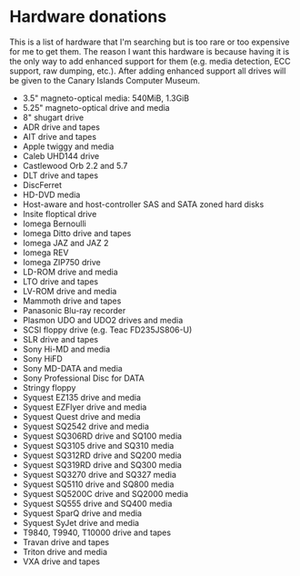 Hardware donations
==================

This is a list of hardware that I'm searching but is too rare or too expensive for me to get them.
The reason I want this hardware is because having it is the only way to add enhanced support for them (e.g. media detection, ECC support, raw dumping, etc.).
After adding enhanced support all drives will be given to the Canary Islands Computer Museum.

- 3.5" magneto-optical media: 540MiB, 1.3GiB
- 5.25" magneto-optical drive and media
- 8" shugart drive
- ADR drive and tapes
- AIT drive and tapes
- Apple twiggy and media
- Caleb UHD144 drive
- Castlewood Orb 2.2 and 5.7
- DLT drive and tapes
- DiscFerret
- HD-DVD media
- Host-aware and host-controller SAS and SATA zoned hard disks
- Insite floptical drive
- Iomega Bernoulli
- Iomega Ditto drive and tapes
- Iomega JAZ and JAZ 2
- Iomega REV
- Iomega ZIP750 drive
- LD-ROM drive and media
- LTO drive and tapes
- LV-ROM drive and media
- Mammoth drive and tapes
- Panasonic Blu-ray recorder
- Plasmon UDO and UDO2 drives and media
- SCSI floppy drive (e.g. Teac FD235JS806-U)
- SLR drive and tapes
- Sony Hi-MD and media
- Sony HiFD
- Sony MD-DATA and media
- Sony Professional Disc for DATA
- Stringy floppy
- Syquest EZ135 drive and media
- Syquest EZFlyer drive and media
- Syquest Quest drive and media
- Syquest SQ2542 drive and media
- Syquest SQ306RD drive and SQ100 media
- Syquest SQ3105 drive and SQ310 media
- Syquest SQ312RD drive and SQ200 media
- Syquest SQ319RD drive and SQ300 media
- Syquest SQ3270 drive and SQ327 media
- Syquest SQ5110 drive and SQ800 media
- Syquest SQ5200C drive and SQ2000 media
- Syquest SQ555 drive and SQ400 media
- Syquest SparQ drive and media
- Syquest SyJet drive and media
- T9840, T9940, T10000 drive and tapes
- Travan drive and tapes
- Triton drive and media
- VXA drive and tapes
